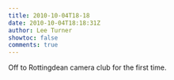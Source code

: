 ```yaml
---
title: 2010-10-04T18-18
date: 2010-10-04T18:18:31Z
author: Lee Turner
showtoc: false
comments: true
---
```


Off to Rottingdean camera club for the first time.

